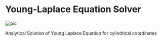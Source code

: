 # Young-Laplace Equation Solver

![pic](janus.1.gif)

Analytical Solution of Young Laplace Equation for cylindrical coordinates



